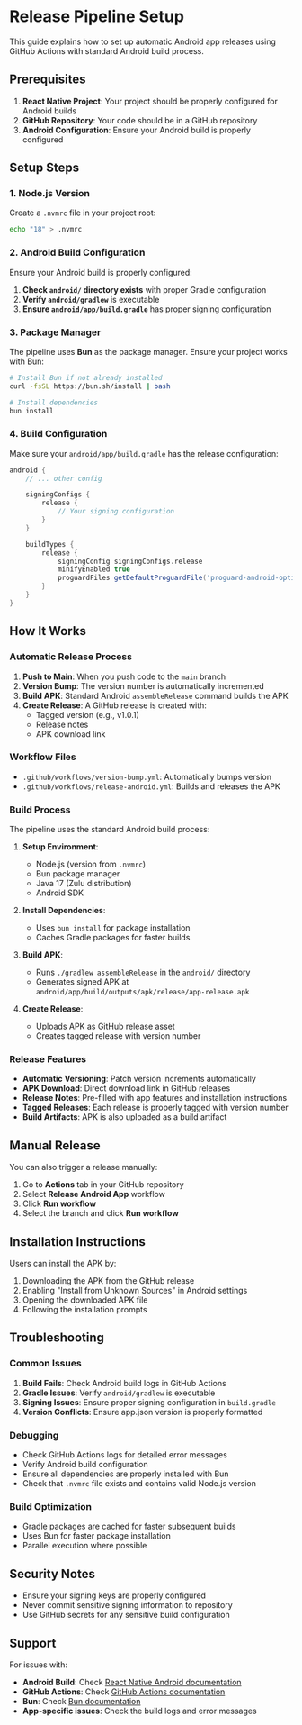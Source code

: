 # Release Pipeline Setup

This guide explains how to set up automatic Android app releases using GitHub Actions with standard Android build process.

## Prerequisites

1. **React Native Project**: Your project should be properly configured for Android builds
2. **GitHub Repository**: Your code should be in a GitHub repository
3. **Android Configuration**: Ensure your Android build is properly configured

## Setup Steps

### 1. Node.js Version

Create a `.nvmrc` file in your project root:

```bash
echo "18" > .nvmrc
```

### 2. Android Build Configuration

Ensure your Android build is properly configured:

1. **Check `android/` directory exists** with proper Gradle configuration
2. **Verify `android/gradlew`** is executable
3. **Ensure `android/app/build.gradle`** has proper signing configuration

### 3. Package Manager

The pipeline uses **Bun** as the package manager. Ensure your project works with Bun:

```bash
# Install Bun if not already installed
curl -fsSL https://bun.sh/install | bash

# Install dependencies
bun install
```

### 4. Build Configuration

Make sure your `android/app/build.gradle` has the release configuration:

```gradle
android {
    // ... other config

    signingConfigs {
        release {
            // Your signing configuration
        }
    }

    buildTypes {
        release {
            signingConfig signingConfigs.release
            minifyEnabled true
            proguardFiles getDefaultProguardFile('proguard-android-optimize.txt'), 'proguard-rules.pro'
        }
    }
}
```

## How It Works

### Automatic Release Process

1. **Push to Main**: When you push code to the `main` branch
2. **Version Bump**: The version number is automatically incremented
3. **Build APK**: Standard Android `assembleRelease` command builds the APK
4. **Create Release**: A GitHub release is created with:
   - Tagged version (e.g., v1.0.1)
   - Release notes
   - APK download link

### Workflow Files

- `.github/workflows/version-bump.yml`: Automatically bumps version
- `.github/workflows/release-android.yml`: Builds and releases the APK

### Build Process

The pipeline uses the standard Android build process:

1. **Setup Environment**:

   - Node.js (version from `.nvmrc`)
   - Bun package manager
   - Java 17 (Zulu distribution)
   - Android SDK

2. **Install Dependencies**:

   - Uses `bun install` for package installation
   - Caches Gradle packages for faster builds

3. **Build APK**:

   - Runs `./gradlew assembleRelease` in the `android/` directory
   - Generates signed APK at `android/app/build/outputs/apk/release/app-release.apk`

4. **Create Release**:
   - Uploads APK as GitHub release asset
   - Creates tagged release with version number

### Release Features

- **Automatic Versioning**: Patch version increments automatically
- **APK Download**: Direct download link in GitHub releases
- **Release Notes**: Pre-filled with app features and installation instructions
- **Tagged Releases**: Each release is properly tagged with version number
- **Build Artifacts**: APK is also uploaded as a build artifact

## Manual Release

You can also trigger a release manually:

1. Go to **Actions** tab in your GitHub repository
2. Select **Release Android App** workflow
3. Click **Run workflow**
4. Select the branch and click **Run workflow**

## Installation Instructions

Users can install the APK by:

1. Downloading the APK from the GitHub release
2. Enabling "Install from Unknown Sources" in Android settings
3. Opening the downloaded APK file
4. Following the installation prompts

## Troubleshooting

### Common Issues

1. **Build Fails**: Check Android build logs in GitHub Actions
2. **Gradle Issues**: Verify `android/gradlew` is executable
3. **Signing Issues**: Ensure proper signing configuration in `build.gradle`
4. **Version Conflicts**: Ensure app.json version is properly formatted

### Debugging

- Check GitHub Actions logs for detailed error messages
- Verify Android build configuration
- Ensure all dependencies are properly installed with Bun
- Check that `.nvmrc` file exists and contains valid Node.js version

### Build Optimization

- Gradle packages are cached for faster subsequent builds
- Uses Bun for faster package installation
- Parallel execution where possible

## Security Notes

- Ensure your signing keys are properly configured
- Never commit sensitive signing information to repository
- Use GitHub secrets for any sensitive build configuration

## Support

For issues with:

- **Android Build**: Check [React Native Android documentation](https://reactnative.dev/docs/environment-setup)
- **GitHub Actions**: Check [GitHub Actions documentation](https://docs.github.com/en/actions)
- **Bun**: Check [Bun documentation](https://bun.sh/docs)
- **App-specific issues**: Check the build logs and error messages
